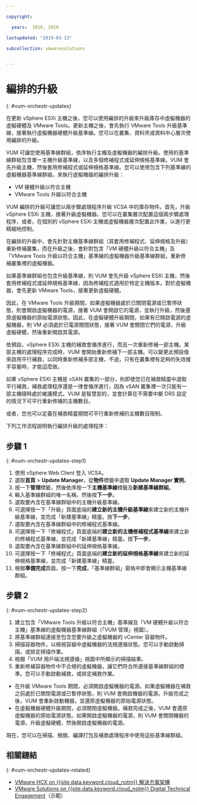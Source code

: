 ```yaml
---

copyright:

  years:  2016, 2019

lastupdated: "2019-03-13"

subcollection: vmwaresolutions


---
```


#	編排的升級
{: #vum-orchestr-updates}

在更新 vSphere ESXi 主機之後，您可以使用編排的升級來升級庫存中虛擬機器的虛擬硬體及 VMware Tools。更新主機之後，會先執行 VMware Tools 升級基準線，接著執行虛擬機器硬體升級基準線。您可以在叢集、資料夾或資料中心層次使用編排的升級。

VUM 可讓您使用基準線群組，依序執行主機及虛擬機器的編排升級。使用的基準線群組包含單一主機升級基準線，以及多個修補程式或延伸規格基準線。VUM 會先升級主機，然後套用修補程式或延伸規格基準線。您可以使用包含下列基準線的虛擬機器基準線群組，來執行虛擬機器的編排升級：
* VM 硬體升級以符合主機
* VMware Tools 升級以符合主機

VUM 編排的升級可讓您以兩步驟處理程序升級 VCSA 中的庫存物件。首先，升級 vSphere ESXi 主機，接著升級虛擬機器。您可以在叢集層次配置這個兩步驟處理程序，或者，在個別的 vSphere ESXi 主機或虛擬機器層次配置此作業，以進行更精細地控制。

在編排的升級中，會先針對主機基準線群組（其套用修補程式、延伸規格及升級）重新修補叢集，而在升級之後，會針對包含「VM 硬體升級以符合主機」及「VMware Tools 升級以符合主機」基準線的虛擬機器升級基準線群組，重新修補叢集裡的虛擬機器。

如果基準線群組也包含升級基準線，則 VUM 會先升級 vSphere ESXi 主機，然後套用修補程式或延伸規格基準線，因為修補程式適用於特定主機版本。對於虛擬機器，會先更新 VMware Tools，接著更新虛擬硬體。

因此，在 VMware Tools 升級期間，如果虛擬機器處於已關閉電源或已暫停狀態，則會開啟虛擬機器的電源，接著 VUM 會開啟它的電源，並執行升級，然後還原虛擬機器的原始電源狀態。因此，在虛擬硬體升級期間，如果有已開啟電源的虛擬機器，則 VM 必須處於已電源關閉狀態，接著 VUM 會關閉它們的電源，升級虛擬硬體，然後重新開啟其電源。

依預設，vSphere ESXi 主機的補救會循序進行，而且一次重新修補一部主機。某部主機的處理程序完成時，VUM 會開始重新修補下一部主機。可以變更此預設值來啟用平行補救，以同時重新修補多部主機，不過，只有在叢集裡有足夠的失效接手容量時，才能這麼做。

如果 vSphere ESXI 主機是 vSAN 叢集的一部分，則即使您已在補救精靈中選取平行補救，補救處理程序還是一律會循序進行，因為 vSAN 叢集裡一次只能有一部主機隨時處於維護模式。VUM 是智慧型的，並會計算在不需要中斷 DRS 設定的情況下可平行重新修補的主機數目。

或者，您也可以定義在補救精靈期間可平行重新修補的主機數目限制。

下列工作流程說明執行編排升級的處理程序：

## 步驟 1
{: #vum-orchestr-updates-step1}

1. 使用 vSphere Web Client 登入 VCSA。
2. 選取**首頁** > **Update Manager**，從**物件**標籤中選取 **Update Manager 實例**。
3. 按一下**管理**標籤，然後依序按一下**主機基準線**標籤及**新建基準線群組**。
4. 輸入基準線群組的唯一名稱，然後按**下一步**。
5. 選取要內含在基準線群組中的主機升級基準線。
6. 可選擇按一下「升級」頁面底端的**建立新的主機升級基準線**來建立新的主機升級基準線，並完成「新建基準線」精靈。按**下一步**。
7. 選取要內含在基準線群組中的修補程式基準線。
8. 可選擇按一下「修補程式」頁面底端的**建立新的主機修補程式基準線**來建立新的修補程式基準線，並完成「新建基準線」精靈。按**下一步**。
9. 選取要內含在基準線群組中的延伸規格基準線。
10. 可選擇按一下「修補程式」頁面底端的**建立新的延伸規格基準線**來建立新的延伸規格基準線，並完成「新建基準線」精靈。
11. 檢閱**準備完成**頁面，按一下**完成**，「基準線群組」窗格中即會顯示主機基準線群組。

## 步驟 2
{: #vum-orchestr-updates-step2}

1. 建立包含「VMware Tools 升級以符合主機」基準線及「VM 硬體升級以符合主機」基準線的虛擬機器基準線群組（「VUM 管理」視圖）。
2. 將基準線群組連接至包含您要升級之虛擬機器的 vCenter 容器物件。
3. 掃描容器物件，以檢視容器中虛擬機器的法規遵循狀態。您可以手動啟動掃描，或排定掃描作業。
4. 檢閱「VUM 用戶端法規遵循」視圖中所顯示的掃描結果。
5. 重新修補容器物件中不合規的虛擬機器，讓它們符合所連接基準線群組的標準。您可以手動啟動補救，或排定補救作業。
* 在升級 VMware Tools 期間，必須開啟虛擬機器的電源。如果虛擬機器在補救之前處於已關閉電源或已暫停狀態，則 VUM 會開啟機器的電源。升級完成之後，VUM 會重新啟動機器，並還原虛擬機器的原始電源狀態。
* 在虛擬機器硬體升級期間，必須關閉虛擬機器。補救完成之後，VUM 會還原虛擬機器的原始電源狀態。如果開啟虛擬機器的電源，則 VUM 會關閉機器的電源，升級虛擬硬體，然後開啟虛擬機器的電源。

現在，您可以在掃描、檢閱、編譯打包及補救處理程序中使用這些基準線群組。

## 相關鏈結
{: #vum-orchestr-updates-related}

* [VMware HCX on {{site.data.keyword.cloud_notm}} 解決方案架構](/docs/services/vmwaresolutions/services?topic=vmware-solutions-hcx-archi-intro#hcx-archi-intro)
* [VMware Solutions on {{site.data.keyword.cloud_notm}} Digital Technical Engagement](https://ibm-dte.mybluemix.net/ibm-vmware)（示範）
